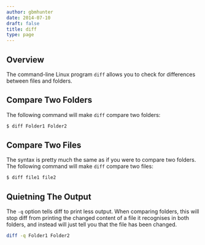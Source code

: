 ```yaml
---
author: gbmhunter
date: 2014-07-10
draft: false
title: diff
type: page
---
```


## Overview

The command-line Linux program `diff` allows you to check for differences between files and folders.

## Compare Two Folders

The following command will make `diff` compare two folders:

```sh  
$ diff Folder1 Folder2
```  

## Compare Two Files

The syntax is pretty much the same as if you were to compare two folders. The following command will make `diff` compare two files:

```sh   
$ diff file1 file2
```  

## Quietning The Output

The `-q` option tells diff to print less output. When comparing folders, this will stop diff from printing the changed content of a file it recognises in both folders, and instead will just tell you that the file has been changed.

```sh    
diff -q Folder1 Folder2
```    